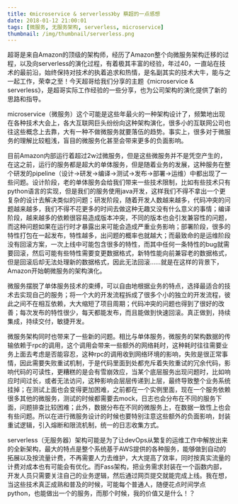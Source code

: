 ```yaml
---
title: 《microservice & serverless》by 蔡超的一点感想
date: 2018-01-12 21:00:01
tags: [微服务, 无服务架构, serverless, microservice]
thumbnail: /img/thumbnail/serverless.png
---
```


超哥是来自Amazon的顶级的架构师，经历了Amazon整个向微服务架构迁移的过程，以及向serverless的演化过程，有着极其丰富的经验，年过40，一直站在技术的最前沿，始终保持对技术的执着追求和热情，是名副其实的技术大牛，能与之一起工作，荣幸之至！今天超哥给我们分享的主题《microservice & serverless》，是超哥实际工作经验的一些分享，也为公司架构的演化提供了新的思路和指导。

microservice（微服务）这个可能是这些年最火的一种架构设计了，频繁地出现在各种技术大会上，各大互联网巨头纷纷向这种架构演化，很多小的互联网公司也往这些概念上去靠，大有一种不做微服务就要落伍的趋势。事实上，很多对于微服务的理解比较粗浅，盲目的微服务化甚至会带来更多的负面影响。

目前Amazon内部运行着超过2w过微服务，但是这些微服务并不是凭空产生的，在这之前，运行的服务都是超大的单体服务，但是随着业务的发展，这种服务在整个研发的pipeline（设计→研发→编译→测试→发布→部署→运维）中都出现了一些问题。设计阶段，老的单体服务会给我们带来一些技术限制，比如有些技术只有python语言的实现，但是我们的服务使用java开发，这样我们不得不拿出一个更复杂的设计去解决类似的问题；研发阶段，随着开发人数越来越多，代码冲突的问题越来越多，我们不得不花更多的时间去做这种无趣又没有什么意义的事情；编译阶段，越来越多的依赖很容易造成版本冲突，不同的版本也会引发兼容性的问题，而这种问题如果在运行时才暴露出来可能会造成严重业务影响；部署阶段，很多的特性打包在一起发布，特性越多，出问题的概率也就越大；而最致命的是运维阶段没有回滚方案，一次上线中可能包含很多的特性，而其中任何一条特性的bug就需要回滚，然后可能有些特性需要变更数据格式，新特性能向前兼容老的数据格式，但是回滚后却无法处理新的数据格式，因此无法回滚……就是在这样的背景下，Amazon开始朝微服务的架构演化。

微服务摆脱了单体服务技术的束缚，可以自由地根据业务的特点，选择最适合的技术去实现自己的服务；将一个大的开发流程拆成了很多个小的独立的开发流程，彼此之间不在相互依赖，大大缩短了项目周期；代码冲突的问题也得到了很好的改善；每次发布的特性很少，每天都能发布，而且能做到快速回滚。真正做到，持续集成，持续交付，敏捷开发。

微服务架构同时也带来了一些新的问题。相比与单体服务，微服务的架构数据的传输依赖于rpc的调用，这个调用会带来一些额外的网络耗时，这种耗时往往需要业务上面去考虑是否能容忍，这种rpc的调用收到网络环境的影响，失败是很正常事情，因此需要失败重试机制，于是代码里面到处都充斥着失败重试的冗余代码，影响代码的可读性，更糟糕的是会有雪崩效应，当某个底层服务出现问题时，比如响应时间过长，或者无法访问，这种影响会层层传递到上层，最终导致整个业务系统挂掉；在测试上面也会变得更加困难，之前都在一个实例里面，现在一个服务依赖很多其他的微服务，测试的时候都需要去mock，日志也会分布在不同的服务下面，问题排查比较困难；此外，数据分布在不同的微服务上，在数据一致性上也会有些问题。所以在进行微服务设计的时候也要特别注意这些额外的负面影响，封装重试逻辑，引入熔断和限流机制，统一的日志收集方式。

serverless（无服务器）架构可能是为了让devOps从繁复的运维工作中解放出来的全新架构，最大的特点是整个系统基于AWS提供的各种服务，能够做到自动的拓展以及按流量计费，不再需要人力去维护，大大提高了效率，同时按真实流量的计费对成本也有可能会有优化。而Fass架构，把业务需求封装在一个函数内部，开发人员只需要关注自己的业务逻辑，然后通过网页提交就能完成上线。我在想，当这些技术真正成熟和普及的时候，可能每个普通人，随便花点时间学点python，也能做出一个的服务，而那个时候，我的价值又是什么！？

